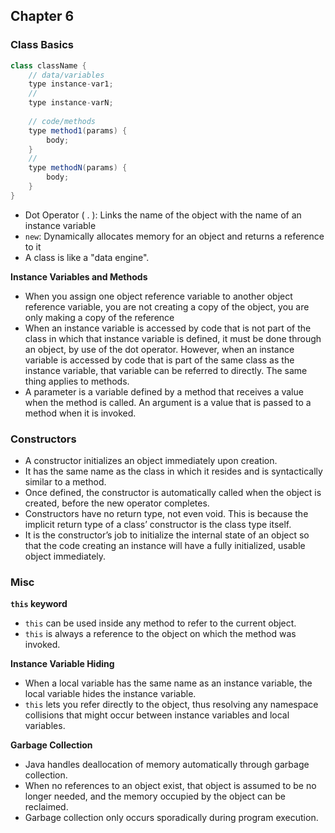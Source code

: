 ## Chapter 6
### Class Basics
```java
class className {
	// data/variables
	type instance-var1;
	//
	type instance-varN;
	
	// code/methods
	type method1(params) {
		body; 
	}
	//
	type methodN(params) {
		body;
	}
}
```

- Dot Operator ( . ): Links the name of the object with the name of an instance variable
- `new`: Dynamically allocates memory for an object and returns a reference to it
- A class is like a "data engine".

**Instance Variables and Methods**
- When you assign one object reference variable to another object reference variable, you are not creating a copy of the object, you are only making a copy of the reference
- When an instance variable is accessed by code that is not part of the class in which that instance variable is defined, it must be done through an object, by use of the dot operator. However, when an instance variable is accessed by code that is part of the same class as the instance variable, that variable can be referred to directly. The same thing applies to methods.
- A parameter is a variable defined by a method that receives a value when the method is called. An argument is a value that is passed to a method when it is invoked.

### Constructors
- A constructor initializes an object immediately upon creation. 
- It has the same name as the class in which it resides and is syntactically similar to a method. 
- Once defined, the constructor is automatically called when the object is created, before the new operator completes. 
- Constructors have no return type, not even void. This is because the implicit return type of a class’ constructor is the class type itself. 
- It is the constructor’s job to initialize the internal state of an object so that the code creating an instance will have a fully initialized, usable object immediately.

### Misc
**`this` keyword**
- `this` can be used inside any method to refer to the current object.
- `this` is always a reference to the object on which the method was invoked.

**Instance Variable Hiding**
- When a local variable has the same name as an instance variable, the local variable hides the instance variable.
- `this` lets you refer directly to the object, thus resolving any namespace collisions that might occur between instance variables and local variables.

**Garbage Collection**
- Java handles deallocation of memory automatically through garbage collection.
- When no references to an object exist, that object is assumed to be no longer needed, and the memory occupied by the object can be reclaimed.
- Garbage collection only occurs sporadically during program execution.

